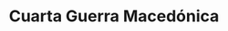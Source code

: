 ﻿---
title: "Cuarta Guerra Macedónica"
permalink: periodes_55.html
layout: periode
dataInici: -150
dataFi: -148
sidebar: periodes
pares:
  - 51:
    title: "Guerras Macedónicas"
    dataInici: "(-214)"
    dataFi: "(-148)"

fills:
jocsPrincipals:
jocsEscenaris:
jocsEpoca:
jocsEpocaEscenaris:
---
